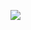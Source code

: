 
![](http://www.plantuml.com/plantuml/proxy?cache=no&src=https://raw.githubusercontent.com/oleksandrblazhko/ai201-arestov/laboratory-work-7/2-SoftwareDesign/2.7-PlantUML/UML-Deployment.puml)
